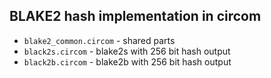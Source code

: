 
BLAKE2 hash implementation in circom
------------------------------------

- `blake2_common.circom` - shared parts
- `black2s.circom` - blake2s with 256 bit hash output
- `black2b.circom` - blake2b with 256 bit hash output

